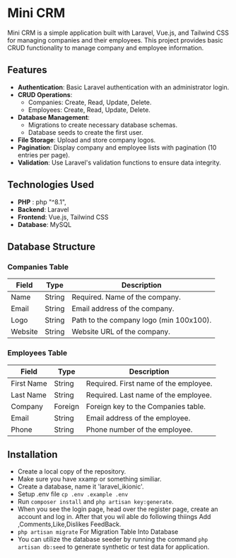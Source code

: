 # Mini CRM

Mini CRM is a simple application built with Laravel, Vue.js, and Tailwind CSS for managing companies and their employees. This project provides basic CRUD functionality to manage company and employee information.

## Features

- **Authentication**: Basic Laravel authentication with an administrator login.
- **CRUD Operations**:
  - Companies: Create, Read, Update, Delete.
  - Employees: Create, Read, Update, Delete.
- **Database Management**:
  - Migrations to create necessary database schemas.
  - Database seeds to create the first user.
- **File Storage**: Upload and store company logos.
- **Pagination**: Display company and employee lists with pagination (10 entries per page).
- **Validation**: Use Laravel's validation functions to ensure data integrity.

## Technologies Used
- **PHP** : php "^8.1",
- **Backend**: Laravel 
- **Frontend**: Vue.js, Tailwind CSS
- **Database**: MySQL

## Database Structure

### Companies Table

| Field     | Type     | Description                              |
|-----------|----------|------------------------------------------|
| Name      | String   | Required. Name of the company.          |
| Email     | String   | Email address of the company.           |
| Logo      | String   | Path to the company logo (min 100x100).|
| Website   | String   | Website URL of the company.             |

### Employees Table

| Field       | Type     | Description                                   |
|-------------|----------|-----------------------------------------------|
| First Name  | String   | Required. First name of the employee.        |
| Last Name   | String   | Required. Last name of the employee.         |
| Company     | Foreign  | Foreign key to the Companies table.          |
| Email       | String   | Email address of the employee.               |
| Phone       | String   | Phone number of the employee.                |

## Installation

-   Create a local copy of the repository.
-   Make sure you have xxamp or something similiar.
-   Create a database, name it 'laravel_ikionic'.
-   Setup .env file `cp .env .example .env`
-   Run `composer install` and `php artisan key:generate`.
-   When you see the login page, head over the register page, create an account and log in. After that you wil able do following thiings Add ,Comments,Like,Dislikes FeedBack.
-   `php artisan migrate` For Migration Table Into Database
-   You can utilize the database seeder by running the command `php artisan db:seed` to generate synthetic or test data for application.
